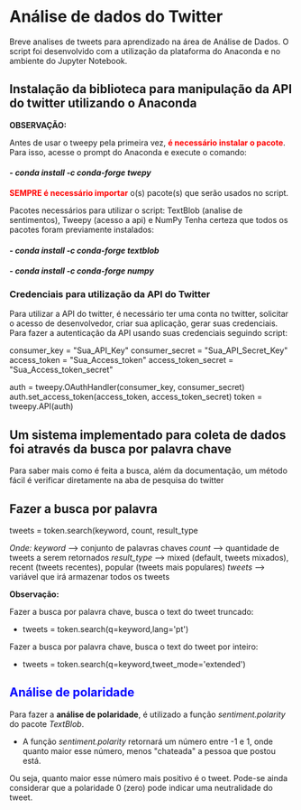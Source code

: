 # Análise de dados do Twitter
Breve analises de tweets para aprendizado na área de Análise de Dados. O script foi desenvolvido com a utilização da plataforma do Anaconda e no ambiente do Jupyter Notebook.

## Instalação da biblioteca para manipulação da API do twitter utilizando o Anaconda
**OBSERVAÇÃO:**
 
Antes de usar o tweepy pela primeira vez, **<font color='red'>é necessário instalar o pacote</font>**. Para isso, acesse o prompt do Anaconda e execute o comando:
#### - *conda install -c conda-forge twepy*

 **<font color='red'>SEMPRE é necessário importar</font>**  o(s) pacote(s) que serão usados no script.

 Pacotes necessários para utilizar o script: TextBlob (analise de sentimentos), Tweepy (acesso a api) e NumPy
 Tenha certeza que todos os pacotes foram previamente instalados:
 #### - *conda install -c conda-forge textblob*   
 #### - *conda install -c conda-forge numpy*
 
 ### Credenciais para utilização da API do Twitter

Para utilizar a API do twitter, é necessário ter uma conta no twitter, solicitar o acesso de desenvolvedor, criar sua aplicação, gerar suas credenciais.
Para fazer a autenticação da API usando suas credenciais seguindo script:

consumer_key = "Sua_API_Key"
consumer_secret = "Sua_API_Secret_Key"
access_token = "Sua_Access_token"
access_token_secret = "Sua_Access_token_secret"

auth = tweepy.OAuthHandler(consumer_key, consumer_secret)
auth.set_access_token(access_token, access_token_secret)
token = tweepy.API(auth)

## Um sistema implementado para coleta de dados foi através da busca por palavra chave
Para saber mais como é feita a busca, além da documentação, um método fácil é verificar diretamente na aba de pesquisa do twitter
## Fazer a busca por palavra
tweets = token.search(keyword, count, result_type

*Onde:*
*keyword*     --> conjunto de palavras chaves
*count*       --> quantidade de tweets a serem retornados
*result_type* --> mixed (default, tweets mixados), recent (tweets recentes), popular (tweets mais populares)
*tweets*      --> variável que irá armazenar todos os tweets

 **Observação:**
 
 Fazer a busca por palavra chave, busca o text do tweet truncado:
 * tweets = token.search(q=keyword,lang='pt')
 
Fazer a busca por palavra chave, busca o text do tweet por inteiro:
 * tweets = token.search(q=keyword,tweet_mode='extended')

## <font color=blue>Análise de polaridade</font>

 Para fazer a **análise de polaridade**, é utilizado a função *sentiment.polarity* do pacote *TextBlob*.
 
 * A função *sentiment.polarity* retornará um número entre -1 e 1, onde quanto maior esse número, menos "chateada" a pessoa que postou está. 
 
 Ou seja, quanto maior esse número mais positivo é o tweet. Pode-se ainda considerar que a polaridade 0 (zero) pode indicar uma neutralidade do tweet.
